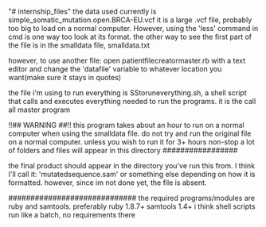 "# internship_files"
the data used currently is simple_somatic_mutation.open.BRCA-EU.vcf
  it is a large .vcf file, probably too big to load on a normal computer. However, using the 'less' command in cmd is one way too look at its format. the other way to see the first part of the file is in the smalldata file, smalldata.txt

however, to use another file: open patientfilecreatormaster.rb with a text editor and change the 'datafile' variable to whatever location you want(make sure it stays in quotes)

the file i'm using to run everything is SStoruneverything.sh, a shell script that calls and executes everything needed to run the programs. it is the call all master program

!!## WARNING ##!!
this program takes about an hour to run on a normal computer when using the smalldata file. do not try and run the original file on a normal computer. unless you wish to run it for 3+ hours non-stop
a lot of folders and files will appear in this directory
#################

the final product should appear in the directory you've run this from. I think I'll call it: 'mutatedsequence.sam' or something else depending on how it is formatted. however, since im not done yet, the file is absent.


#############################
the required programs/modules are ruby and samtools.
preferably  ruby 1.8.7+
            samtools 1.4+
            i think shell scripts run like a batch, no requirements there
